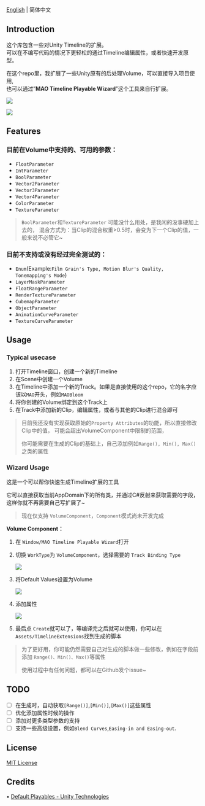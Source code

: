 ﻿[English](README.md) | 简体中文

## Introduction

这个库包含一些对Unity Timeline的扩展。<br>
可以在不编写代码的情况下更轻松的通过Timeline编辑属性，或者快速开发原型。

在这个repo里，我扩展了一些Unity原有的后处理Volume，可以直接导入项目使用,<br>
也可以通过”**MAO Timeline Playable Wizard**”这个工具来自行扩展。

![](https://pic.youngmoe.com/1668615367_202211170016670/63750cc7f183a.png)

![](https://pic.youngmoe.com/1668615451_202211170017539/63750d1b6791c.png)

## Features

### 目前在Volume中支持的、可用的参数：

- `FloatParameter`
- `IntParameter`
- `BoolParameter`
- `Vector2Parameter`
- `Vector3Parameter`
- `Vector4Parameter`
- `ColorParameter`
- `TextureParameter`

> `BoolParameter`和`TextureParameter` 可能没什么用处，是我闲的没事硬加上去的，
> 混合方式为：当Clip的混合权重>0.5时，会变为下一个Clip的值，一般来说不必管它~

### 目前不支持或没有经过完全测试的：

- `Enum`(Example:`Film Grain's Type, Motion Blur's Quality, Tonemapping's Mode`)
- `LayerMaskParameter`
- `FloatRangeParameter`
- `RenderTextureParameter`
- `CubemapParameter`
- `ObjectParameter`
- `AnimationCurveParameter`
- `TextureCurveParameter`

## Usage

### Typical usecase

1. 打开Timeline窗口，创建一个新的Timeline
2. 在Scene中创建一个Volume
3. 在Timeline中添加一个新的Track。如果是直接使用的这个repo，它的名字应该以`MAO`开头，例如`MAOBloom`
4. 将你创建的Volume绑定到这个Track上
5. 在Track中添加新的Clip，编辑属性，或者与其他的Clip进行混合即可

> 目前我还没有实现获取原始的`Property Attributes`的功能，所以直接修改Clip中的值，
> 可能会超出VolumeComponent中限制的范围，
>
>你可能需要在生成的Clip的基础上，自己添加例如`Range(), Min(), Max()`之类的属性
>

### Wizard Usage

这是一个可以帮你快速生成Timeline扩展的工具

它可以直接获取当前AppDomain下的所有类，并通过C#反射来获取需要的字段，这样你就不再需要自己写扩展了~

> 现在仅支持 `VolumeComponent`，`Component`模式尚未开发完成
>

**Volume Component：**

1. 在 `Window/MAO Timeline Playable Wizard`打开
2. 切换 `WorkType`为 `VolumeComponent`，选择需要的 `Track Binding Type`

   ![](https://pic.youngmoe.com/1668613341_202211162342576/637504dd561ec.png)

3. 将Default Values设置为Volume

   ![](https://pic.youngmoe.com/1668614619_202211170003969/637509dbbd789.png)

4. 添加属性

   ![](https://pic.youngmoe.com/1668613472_202211162344770/63750560bcd75.png)

5. 最后点 `Create`就可以了，等编译完之后就可以使用，你可以在 `Assets/TimelineExtensions`找到生成的脚本

> 为了更好用，你可能仍然需要自己对生成的脚本做一些修改，例如在字段前添加 `Range()、Min()、Max()`等属性
>
> 使用过程中有任何问题，都可以在Github发个issue~
>

## TODO

- [ ]  在生成时，自动获取`[Range()]`,`[Min()]`,`[Max()]`这些属性
- [ ]  优化添加属性时候的操作
- [ ]  添加对更多类型参数的支持
- [ ]  支持一些高级设置，例如`Blend Curves`,`Easing-in and Easing-out`.

## License

[MIT License](https://github.com/ShiinaRinne/TimelineExtensions/blob/master/LICENSE)

## Credits

• [Default Playables - Unity Technologies](https://assetstore.unity.com/packages/essentials/default-playables-95266)


[//]: # (## 彩蛋)

[//]: # (我不是在给爱莉生日做视频吗！为什么最后做了这个东西出来！我的爱莉呢！！！)